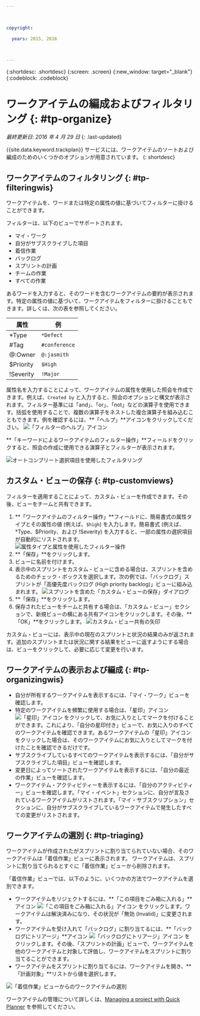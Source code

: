 ```yaml
---

 

copyright:

  years: 2015, 2016

 

---
```


{:shortdesc: .shortdesc}
{:screen: .screen}
{:new_window: target="_blank"}
{:codeblock: .codeblock}

# ワークアイテムの編成およびフィルタリング {: #tp-organize}  

*最終更新日: 2016 年 4 月 29 日*
{: .last-updated}

{{site.data.keyword.trackplan}} サービスには、ワークアイテムのソートおよび編成のためのいくつかのオプションが用意されています。
{: shortdesc}

## ワークアイテムのフィルタリング {: #tp-filteringwis}

ワークアイテムを、ワードまたは特定の属性の値に基づいてフィルターに掛けることができます。 

フィルターは、以下のビューでサポートされます。   
- マイ・ワーク
- 自分がサブスクライブした項目
- 着信作業
- バックログ
- スプリントの計画
- チームの作業
- すべての作業

あるワードを入力すると、そのワードを含むワークアイテムの要約が表示されます。特定の属性の値に基づいて、ワークアイテムをフィルターに掛けることもできます。詳しくは、次の表を参照してください。

| 属性 |例 | 
|-------|-------|
|*Type  | `*Defect` |
|#Tag  | `#conference`| 
|@:Owner  | `@:jasmith`|
|$Priority|`$High`|
|!Severity|`!Major`|       
   

属性名を入力することによって、ワークアイテムの属性を使用した照会を作成できます。例えば、`Created by` と入力すると、照会のオプションと構文が表示されます。フィルター基準には「and」、「or」、「not」などの演算子を使用できます。括弧を使用することで、複数の演算子をネストした複合演算子を組み込むこともできます。例を確認するには、**「ヘルプ」**アイコンをクリックしてください。
![「フィルターのヘルプ」アイコン](images/filter_helpicon.png)

**「キーワードによるワークアイテムのフィルター操作」**フィールドをクリックすると、照会の作成に使用できる演算子とフィルターが表示されます。

![オートコンプリート選択項目を使用したフィルタリング](images/filterMenu2.png)

## カスタム・ビューの保存 {: #tp-customviews}
フィルターを適用することによって、カスタム・ビューを作成できます。その後、ビューをチームと共有できます。    

1. **「ワークアイテムのフィルター操作」**フィールドに、簡易書式の属性タイプとその属性の値 (例えば、`$high`) を入力します。簡易書式 (例えば、*Type、$Priority、および !Severity) を入力すると、一部の属性の選択項目が自動的にリストされます。
![属性タイプと属性を使用したフィルター操作](images/filterAttributes.png)
2. **「保存」**をクリックします。
3. ビューに名前を付けます。 
4. 表示中のスプリントをカスタム・ビューに含める場合は、スプリントを含めるためのチェック・ボックスを選択します。次の例では、「バックログ」スプリントが「高優先度バックログ (High priority backlog)」ビューに組み込まれます。
![スプリントを含めた「カスタム・ビューの保存」ダイアログ](images/filterIncludeSprints.png)
5. **「保存」**をクリックします。 
6. 保存されたビューをチームと共有する場合は、「カスタム・ビュー」セクションで、新規ビューの横にある共有アイコンをクリックします。その後、**「OK」**をクリックします。
![カスタム・ビュー共有の矢印](images/filterShare.png)

カスタム・ビューには、表示中の現在のスプリントと状況の結果のみが返されます。追加のスプリントまたは状況に関する結果をビューに返すようにする場合は、ビューをクリックして、必要に応じて変更を行います。

## ワークアイテムの表示および編成 {: #tp-organizingwis}

- 自分が所有するワークアイテムを表示するには、「マイ・ワーク」ビューを確認します。 
- 特定のワークアイテムを頻繁に使用する場合は、「星印」アイコン <img class="inline"  src="./images/star.gif" alt="「星印」アイコン"> をクリックして、お気に入りとしてマークを付けることができます。これにより、「自分の星印付き」ビューで、お気に入りのすべてのワークアイテムを確認できます。あるワークアイテムの「星印」アイコンをクリックした場合は、そのワークアイテムにお気に入りとしてマークを付けたことを確認できるだけです。  
- サブスクライブしているすべてのワークアイテムを表示するには、「自分がサブスクライブした項目」ビューを確認します。
- 変更日によってソートされたワークアイテムを表示するには、「自分の最近の作業」ビューを確認します。
- ワークアイテム・アクティビティーを表示するには、「自分のアクティビティー」ビューを確認します。「マイ・イベント」セクションに、自分が言及されているワークアイテムがリストされます。「マイ・サブスクリプション」セクションに、自分がサブスクライブしているワークアイテムで発生したすべての変更がリストされます。

## ワークアイテムの選別 {: #tp-triaging}

ワークアイテムが作成されたがスプリントに割り当てられていない場合、そのワークアイテムは「着信作業」ビューに表示されます。
ワークアイテムは、スプリントに割り当てられるとすぐに「着信作業」ビューから削除されます。

「着信作業」ビューでは、以下のように、いくつかの方法でワークアイテムを選別できます。 
- ワークアイテムをリジェクトするには、**「この項目をごみ箱に入れる」**アイコン <img class="inline"  src="./images/trash.gif" alt="「この項目をごみ箱に入れる」アイコン"> をクリックします。ワークアイテムは解決済みになり、その状況が「無効 (Invalid)」に変更されます。
- ワークアイテムを受け入れて「バックログ」に割り当てるには、**「バックログにトリアージ」**アイコン <img  class="inline" src="./images/triage.gif" alt="「バックログにトリアージ」アイコン"> をクリックします。その後、「スプリントの計画」ビューで、ワークアイテムを他のワークアイテムと対象して評価し、ワークアイテムをスプリントに割り当てることができます。
- ワークアイテムをスプリントに割り当てるには、ワークアイテムを開き、**「計画対象」**リストから値を選択します。

![「着信作業」ビューからのワークアイテムの選別](images/incoming_work_attributes.png)  

ワークアイテムの管理について詳しくは、[Managing a project with Quick Planner](http://www.ibm.com/support/knowledgecenter/SSYMRC_6.0.1/com.ibm.team.concert.tutorial.doc/topics/tut_quick_planner_lesson.html) を参照してください。
